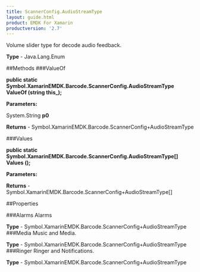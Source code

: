 ```yaml
---
title: ScannerConfig.AudioStreamType
layout: guide.html
product: EMDK For Xamarin 
productversion: '2.7' 
---
```

Volume slider type for decode audio feedback.

**Type** - Java.Lang.Enum

##Methods
###ValueOf

**public static Symbol.XamarinEMDK.Barcode.ScannerConfig.AudioStreamType ValueOf (string this_);**


        

**Parameters:**

System.String **p0** 

**Returns** - Symbol.XamarinEMDK.Barcode.ScannerConfig+AudioStreamType

###Values

**public static Symbol.XamarinEMDK.Barcode.ScannerConfig.AudioStreamType[] Values ();**


        

**Parameters:**

**Returns** - Symbol.XamarinEMDK.Barcode.ScannerConfig+AudioStreamType[]

##Properties

###Alarms
Alarms

**Type** - Symbol.XamarinEMDK.Barcode.ScannerConfig+AudioStreamType
###Media
Music and Media.

**Type** - Symbol.XamarinEMDK.Barcode.ScannerConfig+AudioStreamType
###Ringer
Ringer and Notifications.

**Type** - Symbol.XamarinEMDK.Barcode.ScannerConfig+AudioStreamType
